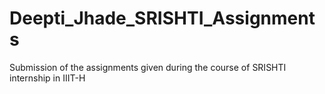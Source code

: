# Deepti_Jhade_SRISHTI_Assignments
Submission of the assignments given during the course of SRISHTI internship in IIIT-H
